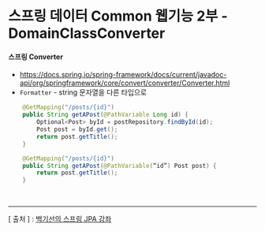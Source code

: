 스프링 데이터 Common 웹기능 2부 - DomainClassConverter
===

#### 스프링 Converter
+	https://docs.spring.io/spring-framework/docs/current/javadoc-api/org/springframework/core/convert/converter/Converter.html
+	`Formatter` - string 문자열을 다른 타입으로

```java
    @GetMapping("/posts/{id}")
    public String getAPost(@PathVariable Long id) {
        Optional<Post> byId = postRepository.findById(id);
        Post post = byId.get();
        return post.getTitle();
    }
```

```java
    @GetMapping("/posts/{id}")
    public String getAPost(@PathVariable(“id”) Post post) {
        return post.getTitle();
    }
```

<br/>

---
[ 출처 ] : [백기선의 스프링 JPA 강좌](https://www.inflearn.com/course/%EC%8A%A4%ED%94%84%EB%A7%81-%EB%8D%B0%EC%9D%B4%ED%84%B0-jpa)

